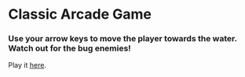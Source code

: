 # Classic Arcade Game
### Use your arrow keys to move the player towards the water. Watch out for the bug enemies!

Play it [here](https://aekari.github.io/Classic-Arcade-Game/).
